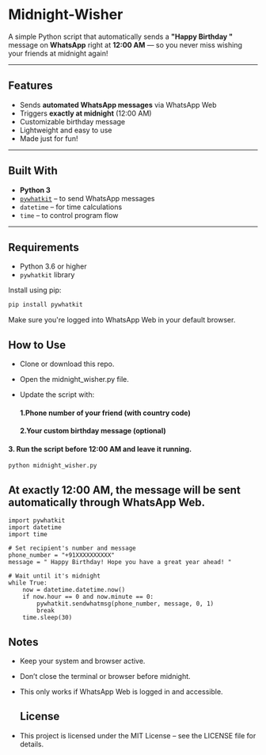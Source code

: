 #  Midnight-Wisher

A simple Python script that automatically sends a **"Happy Birthday "** message on **WhatsApp** right at **12:00 AM** — so you never miss wishing your friends at midnight again!

---

##  Features

- Sends **automated WhatsApp messages** via WhatsApp Web
- Triggers **exactly at midnight** (12:00 AM)
- Customizable birthday message
- Lightweight and easy to use
- Made just for fun!

---

##  Built With

- **Python 3**
- [`pywhatkit`](https://github.com/Ankit404butfound/PyWhatKit) – to send WhatsApp messages
- `datetime` – for time calculations
- `time` – to control program flow

---

##  Requirements

- Python 3.6 or higher
- `pywhatkit` library

Install using pip:

```bash
pip install pywhatkit
```
Make sure you're logged into WhatsApp Web in your default browser.

## How to Use
- Clone or download this repo.

- Open the midnight_wisher.py file.

- Update the script with:

  #### 1.Phone number of your friend (with country code)

  #### 2.Your custom birthday message (optional)

#### 3. Run the script before 12:00 AM and leave it running.
```
python midnight_wisher.py
```
## At exactly 12:00 AM, the message will be sent automatically through WhatsApp Web.

```
import pywhatkit
import datetime
import time

# Set recipient's number and message
phone_number = "+91XXXXXXXXXX"
message = " Happy Birthday! Hope you have a great year ahead! "

# Wait until it's midnight
while True:
    now = datetime.datetime.now()
    if now.hour == 0 and now.minute == 0:
        pywhatkit.sendwhatmsg(phone_number, message, 0, 1)
        break
    time.sleep(30)

```
## Notes
- Keep your system and browser active.

- Don’t close the terminal or browser before midnight.

- This only works if WhatsApp Web is logged in and accessible.

  ## License
- This project is licensed under the MIT License – see the LICENSE file for details.

